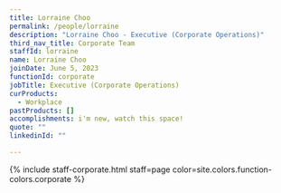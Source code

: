 ```yaml
---
title: Lorraine Choo
permalink: /people/lorraine
description: "Lorraine Choo - Executive (Corporate Operations)"
third_nav_title: Corporate Team
staffId: lorraine
name: Lorraine Choo
joinDate: June 5, 2023
functionId: corporate
jobTitle: Executive (Corporate Operations)
curProducts:
  - Workplace
pastProducts: []
accomplishments: i'm new, watch this space!
quote: ""
linkedinId: ""

---
```


{% include staff-corporate.html staff=page color=site.colors.function-colors.corporate %}

